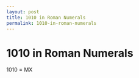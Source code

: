 ```yaml
---
layout: post
title: 1010 in Roman Numerals
permalink: 1010-in-roman-numerals
---
```


# 1010 in Roman Numerals

1010 = MX
